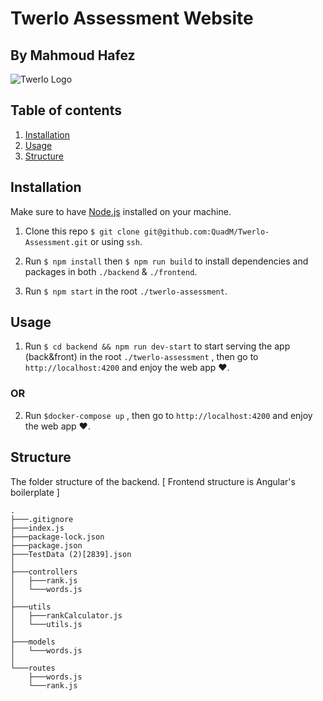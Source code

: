 # Twerlo Assessment Website
## By Mahmoud Hafez

![Twerlo Logo](https://twerlo.com/wp-content/uploads/elementor/thumbs/Twerlo-Logo-pfs3vf8npcslzwf36w7aw5zf3r4zv4616dhjhk8bde.png)

## Table of contents

1. [Installation](#install)
2. [Usage](#use)
3. [Structure](#structure)

## Installation

Make sure to have [Node.js](https://nodejs.org/en/download/) installed on your machine.

1. Clone this repo `$ git clone git@github.com:QuadM/Twerlo-Assessment.git` or using `ssh`.

2. Run `$ npm install` then `$ npm run build` to install dependencies and packages in both `./backend` & `./frontend`.

3. Run `$ npm start` in the root `./twerlo-assessment`.

## Usage

1. Run `$ cd backend && npm run dev-start` to start serving the app (back&front) in the root `./twerlo-assessment` , then go to `http://localhost:4200` and enjoy the web app ♥.

### OR
2. Run `$docker-compose up`  , then go to `http://localhost:4200` and enjoy the web app ♥.


## Structure

The folder structure of the backend. [ Frontend structure is Angular's boilerplate ]

```
.
├───.gitignore
├───index.js
├───package-lock.json
├───package.json
├───TestData (2)[2839].json
│
├───controllers
│   ├───rank.js
│   └───words.js
│
├───utils
│   ├───rankCalculator.js
│   └───utils.js
│
├───models
│   └───words.js
│
└───routes
    ├───words.js
    └───rank.js
```
